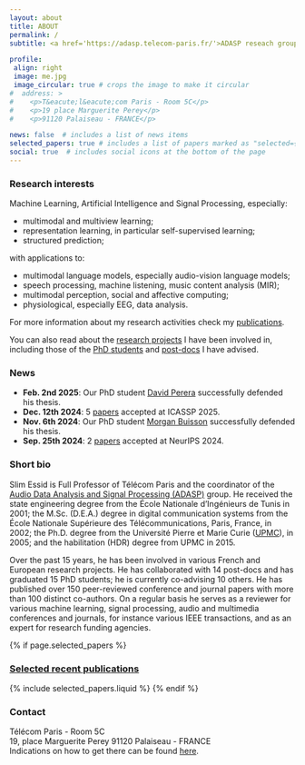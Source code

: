 ```yaml
---
layout: about
title: ABOUT
permalink: /
subtitle: <a href='https://adasp.telecom-paris.fr/'>ADASP reseach group </a> | <a href='https://www.telecom-paris.fr/en/research/laboratories/information-processing-and-communication-laboratory-ltci/research-teams/signal-statistics-learning'>S²A team</a> | <a href='https://www.telecom-paris.fr/fr/recherche/laboratoires/laboratoire-traitement-et-communication-de-linformation-ltci'>LTCI lab</a> | <a href='https://www.telecom-paris.fr/'>T&eacute;l&eacute;com Paris</a> | <a href='https://www.ip-paris.fr/en'>Institut Polytechnique de Paris</a>

profile:
 align: right
 image: me.jpg
 image_circular: true # crops the image to make it circular
#  address: >
#    <p>T&eacute;l&eacute;com Paris - Room 5C</p>
#    <p>19 place Marguerite Perey</p>
#    <p>91120 Palaiseau - FRANCE</p>

news: false  # includes a list of news items
selected_papers: true # includes a list of papers marked as "selected={true}"
social: true  # includes social icons at the bottom of the page
---
```


### Research interests

Machine Learning, Artificial Intelligence and Signal Processing, especially:

- multimodal and multiview learning;
- representation learning, in particular self-supervised learning;
- structured prediction;

with applications to:

- multimodal language models, especially audio-vision language models;
- speech processing, machine listening, music content analysis (MIR);
- multimodal perception, social and affective computing;
- physiological, especially EEG, data analysis.

For more information about my research activities check my [publications](publications).
<!-- [research software](), [demos](), or [educational material]() I have contributed to.  -->
You can also read about the [research projects](projects) I have been involved in, including those of the [PhD students](people) and [post-docs](people#) I have advised.

### News

- <strong>Feb. 2nd 2025</strong>: Our PhD student [David Perera](https://scholar.google.com/citations?user=eyL65OAAAAAJ&hl=fr) successfully defended his thesis.
- **Dec. 12th 2024**: 5 [papers](publications) accepted at ICASSP 2025.
- **Nov. 6th 2024**: Our PhD student [Morgan Buisson](https://morgan76.github.io/) successfully defended his thesis.
- **Sep. 25th 2024**: 2 [papers](publications) accepted at NeurIPS 2024.

### Short bio

Slim Essid is Full Professor of Télécom Paris and the coordinator of the [Audio Data Analysis and Signal Processing (ADASP)](https://adasp.telecom-paris.fr) group. He received the state engineering degree from the École Nationale d’Ingénieurs de Tunis in 2001; the M.Sc. (D.E.A.) degree in digital communication systems from the École Nationale Supérieure des Télécommunications, Paris, France, in 2002; the Ph.D. degree from the Université Pierre et Marie Curie ([UPMC](http://www.upmc.fr/en/)), in 2005; and the habilitation (HDR) degree from UPMC in 2015.

Over the past 15 years, he has been involved in various French and European research projects. He has collaborated with 14 post-docs and has graduated 15 PhD students; he is currently co-advising 10 others.
He has published over 150 peer-reviewed conference and journal papers with more than 100 distinct co-authors. On a regular basis he serves as a reviewer for various machine learning, signal processing, audio and multimedia conferences and journals, for instance various IEEE transactions, and as an expert for research funding agencies.

<!-- among which are Quaero, EU Networks of Excellence FP6-Kspace and FP7-3DLife, and collaborative projects FP7-REVERIE and FP7-LASIE. -->

<!-- Selected papers -->
{% if page.selected_papers %}
  <h3>
    <a href="{{ '/publications/' | relative_url }}" style="color: inherit">Selected recent publications</a>
  </h3>
  {% include selected_papers.liquid %}
{% endif %}

<h3> Contact </h3>
<p>
  Télécom Paris - Room 5C <br/>
  19, place Marguerite Perey  91120 Palaiseau - FRANCE <br/>
  Indications on how to get there can be found <a href="https://www.telecom-paris.fr/en/campus/campus-life/maps-directions" target="_blank"> here</a>.
</p>
